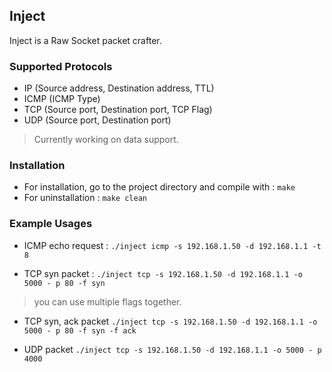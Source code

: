 Inject
---

Inject is a Raw Socket packet crafter.

### Supported Protocols
- IP (Source address, Destination address, TTL)
- ICMP (ICMP Type)
- TCP (Source port, Destination port, TCP Flag)
- UDP (Source port, Destination port)
> Currently working on data support.

### Installation
* For installation, go to the project directory and compile with : 
    `make`
* For uninstallation : 
    `make clean`

### Example Usages
* ICMP echo request :
    `./inject icmp -s 192.168.1.50 -d 192.168.1.1 -t 8`

* TCP syn packet :
     `./inject tcp -s 192.168.1.50 -d 192.168.1.1 -o 5000 - p 80 -f syn`
> you can use multiple flags together.

* TCP syn, ack packet
     `./inject tcp -s 192.168.1.50 -d 192.168.1.1 -o 5000 - p 80 -f syn -f ack`

* UDP packet
     `./inject tcp -s 192.168.1.50 -d 192.168.1.1 -o 5000 - p 4000`

